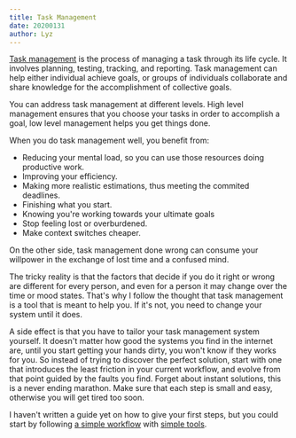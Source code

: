 ```yaml
---
title: Task Management
date: 20200131
author: Lyz
---
```


[Task management](https://en.wikipedia.org/wiki/Task_management) is the process
of managing a task through its life cycle. It involves planning, testing,
tracking, and reporting. Task management can help either individual achieve
goals, or groups of individuals collaborate and share knowledge for the
accomplishment of collective goals.

You can address task management at different levels. High level management
ensures that you choose your tasks in order to accomplish a goal, low level
management helps you get things done.

When you do task management well, you benefit from:

* Reducing your mental load, so you can use those resources doing productive
    work.
* Improving your efficiency.
* Making more realistic estimations, thus meeting the commited deadlines.
* Finishing what you start.
* Knowing you're working towards your ultimate goals
* Stop feeling lost or overburdened.
* Make context switches cheaper.

On the other side, task management done wrong can consume your willpower in the
exchange of lost time and a confused mind.

The tricky reality is that the factors that decide if you do it right or wrong
are different for every person, and even for a person it may change over the
time or mood states. That's why I follow the thought that task management is
a tool that is meant to help you. If it's not, you need to change your
system until it does.

A side effect is that you have to tailor your task management system yourself.
It doesn't matter how good the systems you find in the internet are, until you start getting
your hands dirty, you won't know if they works for you. So instead of trying to
discover the perfect solution, start with one that introduces the least friction
in your current workflow, and evolve from that point guided by the faults you
find. Forget about instant solutions, this is a never ending marathon. Make sure
that each step is small and easy, otherwise you will get tired too soon.

I haven't written a guide yet on how to give your first steps, but you could
start by following [a simple workflow](task_workflows.md) with [simple
tools](task_tools.md).
